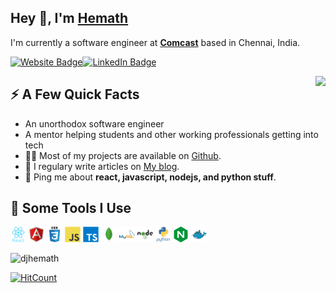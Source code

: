 <h2>Hey 👋, I'm <a href="https://hemath.dev">Hemath</a></h2>
<p>I'm currently a software engineer at <strong><a href="https://www.snapchat.com/">Comcast</a></strong> based in Chennai, India.
<p><a href="https://hemath.dev"><img src="https://img.shields.io/badge/-hemath.dev-FFDD6E?style=flat&logo=Firefox&logoColor=8D1E99&labelColor=FFDD6E&link=https%3A%2F%2Fhemath.dev" alt="Website Badge"></a><a href="https://www.linkedin.com/in/djhemath/"><img src="https://img.shields.io/badge/-@serbis-0077B5?style=flat-square&amp;labelColor=0077B5&amp;logo=LinkedIn&amp;link=https://www.linkedin.com/in/djhemath/" alt="LinkedIn Badge"></a></p>
<img align="right" src="https://media1.giphy.com/media/13HgwGsXF0aiGY/giphy.gif" />
<h2>⚡️ A Few Quick Facts</h2>
<ul>
<li>An unorthodox software engineer</li>
<li>A mentor helping students and other working professionals getting into tech</li>
<li>👨‍💻 Most of my projects are available on <a href="https://github.com/djhemath">Github</a>.</li>
<li>📝 I regulary write articles on <a href="https://hemath.dev/blog">My blog</a>.</li>
<li>💬 Ping me about <strong>react, javascript, nodejs, and python stuff</strong>.</li>
</ul>
<h2>🚀 Some Tools I Use</h2>
<p align="left">
<img src="https://raw.githubusercontent.com/devicons/devicon/master/icons/react/react-original-wordmark.svg" alt="react" width="25" height="25" />
<img src="https://raw.githubusercontent.com/devicons/devicon/master/icons/angularjs/angularjs-original.svg" alt="angular-js" width="25" height="25" />
<img src="https://raw.githubusercontent.com/devicons/devicon/master/icons/css3/css3-original-wordmark.svg" alt="css3" width="25" height="25" />
<img src="https://raw.githubusercontent.com/devicons/devicon/master/icons/javascript/javascript-original.svg" alt="javascript" width="25" height="25" />
<img src="https://raw.githubusercontent.com/devicons/devicon/master/icons/typescript/typescript-original.svg" alt="typescript" width="25" height="25" />
<img src="https://raw.githubusercontent.com/devicons/devicon/master/icons/mongodb/mongodb-original.svg" alt="mongodb" width="25" height="25" />
<img src="https://raw.githubusercontent.com/devicons/devicon/master/icons/mysql/mysql-original-wordmark.svg" alt="mysql" width="25" height="25" />
<img src="https://raw.githubusercontent.com/devicons/devicon/master/icons/nodejs/nodejs-original-wordmark.svg" alt="nodejs" width="25" height="25" />
<img src="https://raw.githubusercontent.com/devicons/devicon/master/icons/python/python-original-wordmark.svg" alt="python" width="25" height="25" />
<img src="https://raw.githubusercontent.com/devicons/devicon/master/icons/nginx/nginx-original.svg" alt="nginx" width="25" height="25" />
<img src="https://raw.githubusercontent.com/devicons/devicon/master/icons/docker/docker-original.svg" alt="Docker" width="25" height="25" />
</p>
<img src="https://github-readme-stats.vercel.app/api?username=djhemath&show_icons=true&count_private=true" alt="djhemath" />
<p><a href="https://hits.dwyl.com/djhemath/djhemath.svg?style=flat-square"><img src="https://hits.dwyl.com/djhemath/djhemath.svg?style=flat-square&show=unique" alt="HitCount"></a></p>
